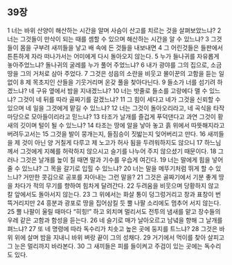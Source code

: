 ## 39장
1 너는 바위 산양이 해산하는 시간을 알며 사슴이 산고를 치르는 것을 살펴보았느냐?
2 너는 그것들이 만삭이 되는 때를 셈할 수 있으며 해산하는 시간을 알 수 있느냐?
3 그것들이 몸을 구부려 새끼들을 낳고 배 속에 든 것들을 내보내면
4 그 어린것들은 들판에서 튼튼하게 자라 떠나가서는 어미에게 다시 돌아오지 않는다.
5 누가 들나귀를 자유롭게 놓아주었느냐? 돌나귀의 굴레를 누가 풀어 주었느냐?
6 내가 광야를 그의 집으로, 소금 땅을 그의 거처로 삼아 주었다.
7 그것은 성읍의 소란을 비웃고 몰이꾼의 고함을 듣는 일 없이
8 제 목초지인 산들을 기웃거리며 온갖 풀을 찾아다닌다.
9 들소가 너를 섬기려 하겠느냐? 네 구유 옆에서 밤을 지내겠느냐?
10 너는 밧줄로 들소를 고랑에다 맬 수 있느냐? 그것이 네 뒤를 따라 골짜기를 갈겠느냐?
11 그 힘이 세다고 네가 그것을 신뢰할 수 있으며 네 일을 그것에게 맡길 수 있느냐?
12 너는 그것이 돌아오리라고, 네 곡식을 타작마당으로 모아들이리라고 믿느냐?
13 타조가 날개를 즐겁게 푸덕댄다고 과연 그것이 황새의 깃이며 털이 될 수 있느냐?
14 타조는 땅에 알을 낳아 놓고 흙 위에서 따뜻해지라고 버려두고서는
15 그것을 발이 뭉개는지, 들짐승이 짓밟는지 잊어버리고 만다.
16 새끼들을 제 것이 아닌 양 거칠게 다루고 제 노고가 허사 됨을 두려워하지도 않으니
17 하느님께서 그것에게 지혜를 허락하지 않으시고 슬기를 나누어 주지 않으셨기 때문이다.
18 그러나 그것은 날개를 높이 칠 때면 말과 기수를 우습게 여긴다.
19 너는 말에게 힘을 넣어 줄 수 있느냐? 그 목을 갈기로 입힐 수 있느냐?
20 너는 말을 메뚜기처럼 뛰게 할 수 있느냐? 거만한 콧김으로 공포를 자아내는 그런 말을?
21 그것은 골짜기에서 기분 좋게 땅을 차다가 적의 무기를 향하여 힘차게 달려간다.
22 두려움을 비웃으며 당황하지 않고 칼 앞에서도 돌아서지 않는다.
23 그 위에서는 화살 통이 덩그렁거리고 창과 표창이 번뜩거리지만
24 흥분과 광포로 땅을 집어삼킬 듯 뿔 나팔 소리에도 멈추어 서지 않는다.
25 뿔 나팔이 울릴 때마다 “히힝!” 하고 외치며 멀리서도 전투의 냄새를 맡고 장수들의 우레 같은 고함과 함성을 듣는다.
26 네 슬기로 매가 날아오르고 남녘을 향해 그 날개를 펴느냐?
27 또 네 명령에 따라 독수리가 치솟고 높은 곳에 둥지를 트느냐?
28 그것은 바위 위에 살며 밤을 지내니 바위 벼랑 끝이 그의 성채다.
29 거기에서 먹이를 찾아 살피고 그 눈은 멀리까지 바라본다.
30 그 새끼들은 피를 들이켜고 주검이 있는 곳에는 독수리도 있다.
